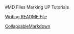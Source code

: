 #MD Files Marking UP Tutorials

[Writing README File](https://medium.com/@saumya.ranjan/how-to-write-a-readme-md-file-markdown-file-20cb7cbcd6f)

[CollapsableMarkdown](https://gist.github.com/pierrejoubert73/902cc94d79424356a8d20be2b382e1ab)
